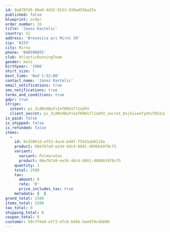 ```yaml
---
id: 0a878fd5-96e0-4d32-9153-920ad55ba25a
published: false
blueprint: order
order_number: 16
title: 'Janez Kastelic'
country: SI
address: 'Brezovica pri Mirni 39'
zip: '8233'
city: Mirna
phone: '040590855'
club: AtlanticRunningTeam
gender: male
birthyear: '1966'
shirt_size: l
best_time: 'Nad 1:52:00'
contact_name: 'Janez Kastelic'
email_notifications: true
sms_notifications: true
terms_and_conditions: true
gdpr: true
stripe:
  intent: pi_3L8RnXBuFvIeTKRH17l1oUFU
  client_secret: pi_3L8RnXBuFvIeTKRH17l1oUFU_secret_DxjksieeTyUVuTDhIu8e3eDOK
is_paid: false
is_shipped: false
is_refunded: false
items:
  -
    id: 0cd3061d-ef52-4ac6-b48f-f5541ab8119a
    product: 66e767a9-ee34-4dc4-8681-d09bb59f0cf5
    variant:
      variant: Polmaraton
      product: 66e767a9-ee34-4dc4-8681-d09bb59f0cf5
    quantity: 1
    total: 2500
    tax:
      amount: 0
      rate: '0'
      price_includes_tax: true
    metadata: {  }
grand_total: 2500
items_total: 2500
tax_total: 0
shipping_total: 0
coupon_total: 0
customer: 50c7f6e0-eff3-47c0-b4b6-5ee979cdb090
---
```

